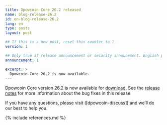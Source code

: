 ```yaml
---
title: Dpowcoin Core 26.2 released
name: blog-release-26.2
id: en-blog-release-26.2
lang: en
type: posts
layout: post

## If this is a new post, reset this counter to 1.
version: 1

## Only true if release announcement or security annoucement. English posts only
announcement: 1

excerpt: >
  Dpowcoin Core 26.2 is now available.
---
```

Dpowcoin Core version 26.2 is now available for [download][download
page].  See the [release notes][] for more information about the
bug fixes in this release.

If you have any questions, please visit 
([dpowcoin-discuss]) and we’ll do our best to help you.

[release notes]: /en/releases/26.2/
[download page]: /en/download

{% include references.md %}
